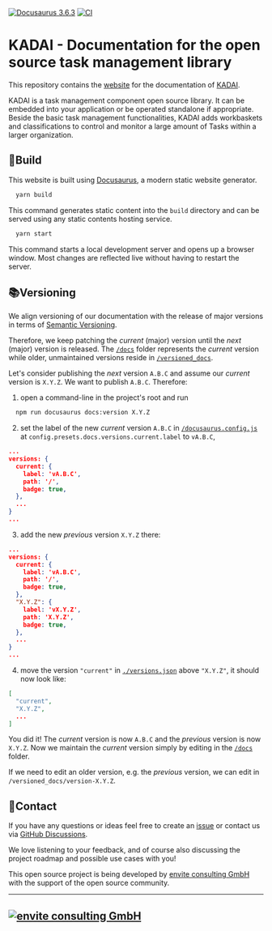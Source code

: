 [![Docusaurus 3.6.3](https://img.shields.io/badge/Docusaurus-3.6.3-blue?logo=docusaurus&link=https://docusaurus.io/docs/3.6.3)](https://docusaurus.io/docs/3.6.3)
[![CI](https://github.com/kadai-io/kadai-doc/actions/workflows/github-actions.yml/badge.svg)](https://github.com/kadai-io/kadai-doc/actions/workflows/github-actions.yml)

# KADAI - Documentation for the open source task management library

This repository contains the [website](http://kadai.io/) for the documentation of [KADAI](https://github.com/kadai-io/kadai).

KADAI is a task management component open source library. It can be embedded into your application or be operated standalone if appropriate. Beside the basic task management functionalities, KADAI adds workbaskets and classifications to control and monitor a large amount of Tasks within a larger organization.

## 🔨Build
This website is built using [Docusaurus](https://docusaurus.io/), a modern static website generator.

```bash
  yarn build
```
This command generates static content into the `build` directory and can be served using any static contents hosting service.

```bash
  yarn start
```
This command starts a local development server and opens up a browser window. Most changes are reflected live without having to restart the server.

## 📚Versioning
We align versioning of our documentation with the release of major versions in terms of [Semantic Versioning](https://semver.org/).

Therefore, we keep patching the _current_ (major) version until the _next_ (major) version is released.
The [`/docs`](./docs) folder represents the _current_ version while older, unmaintained versions reside in [`/versioned_docs`](./versioned_docs).

Let's consider publishing the _next_ version `A.B.C` and assume our _current_ version is `X.Y.Z`.
We want to publish `A.B.C`. Therefore:
1. open a command-line in the project's root and run
```bash
  npm run docusaurus docs:version X.Y.Z
```
2. set the label of the new _current_ version `A.B.C` in [`/docusaurus.config.js`](./docusaurus.config.js) at `config.presets.docs.versions.current.label` to `vA.B.C`,
```json
...
versions: {
  current: {
    label: 'vA.B.C',
    path: '/',
    badge: true,
  }, 
  ...
}
...
```
3. add the new _previous_ version `X.Y.Z` there:
```json
...
versions: {
  current: {
    label: 'vA.B.C',
    path: '/',
    badge: true,
  },
  "X.Y.Z": {
    label: 'vX.Y.Z',
    path: 'X.Y.Z',
    badge: true,
  },  
  ...
}
...
```
4. move the version `"current"` in [`./versions.json`](./versions.json) above `"X.Y.Z"`, it should now look like:
```json
[
  "current",
  "X.Y.Z",
  ...
]
```

You did it! The _current_ version is now `A.B.C` and the _previous_ version is now `X.Y.Z`.
Now we maintain the _current_ version simply by editing in the [`/docs`](./docs) folder.

If we need to edit an older version, e.g. the _previous_ version, we can edit in `/versioned_docs/version-X.Y.Z`. 

## 📨Contact

If you have any questions or ideas feel free to create an [issue](https://github.com/kadai-io/kadai/issues) or contact us
via [GitHub Discussions](https://github.com/kadai-io/kadai/discussions).

We love listening to your feedback, and of course also discussing the project roadmap and possible use cases with you!

This open source project is being developed by [envite consulting GmbH](https://www.envite.de/)
with the support of the open source community.

---
[![envite consulting GmbH](static/img/envite-black.png)](https://envite.de/)
---